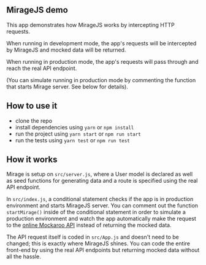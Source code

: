 ## MirageJS demo

This app demonstrates how MirageJS works by intercepting HTTP requests.

When running in development mode, the app's requests will be intercepted by MirageJS and mocked data will be returned.

When running in production mode, the app's requests will pass through and reach the real API endpoint.

(You can simulate running in production mode by commenting the function that starts Mirage server. See below for details).

## How to use it
- clone the repo
- install dependencies using `yarn` or `npm install`
- run the project using `yarn start` or `npm run start`
- run the tests using `yarn test` or `npm run test`


## How it works
Mirage is setup on `src/server.js`, where a User model is declared as well as seed functions for generating data and a route is specified using the real API endpoint.

In `src/index.js`, a conditional statement checks if the app is in production environment and starts MirageJS server. You can comment out the function `startMirage()` inside of the conditional statement in order to simulate a production environment and watch the app automatically make the request to the [online Mockaroo API](https://my.api.mockaroo.com/mockaroo.json?key=51425750) instead of returning the mocked data.

The API request itself is coded in `src/App.js` and doesn't need to be changed; this is exactly where MirageJS shines.
You can code the entire front-end by using the real API endpoints but returning mocked data without all the hassle.
